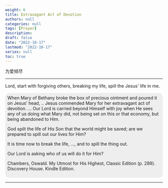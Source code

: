 ```yaml
---
weight: 6
title: Extravagant Act of Devotion
authors: null
categories: null
tags: [Prayer]
description: 
draft: false
date: "2022-10-17"
lastmod: "2022-10-17"
series: null
toc: true
---
```


为爱倾尽

<!--more-->
---

Lord, start with forgiving others, breaking my life, spill the Jesus' life in me.  

<div class = "quote">
When Mary of Bethany broke the box of precious ointment and poured it on Jesus’ head, .. Jesus commended Mary for her extravagant act of devotion. ... Our Lord is carried beyond Himself with joy when He sees any of us doing what Mary did, not being set on this or that economy, but being abandoned to Him.  

God spilt the life of His Son that the world might be saved; are we prepared to spill out our lives for Him?

It is time now to break the life, ..., and to spill the thing out.

Our Lord is asking who of us will do it for Him?

Chambers, Oswald. My Utmost for His Highest, Classic Edition (p. 289). Discovery House. Kindle Edition. 
</div>

---
<style type = "text/css">
/* quoting with background */
.quote {
  margin: 0;
  background: #eee;
  padding: 0.5em;
  border-radius: 1em;
}
.quote figcaption,
.quote blockquote {
  margin: 1em;
}
/* the end */

</style>


<script>
    var refTagger = {
        settings: {
            bibleVersion: "KJV" /*hlybblsmpshndtn*/
        }
    }; 

    (function(d, t) {
        var n=d.querySelector('[nonce]');
        refTagger.settings.nonce = n && (n.nonce||n.getAttribute('nonce'));
        var g = d.createElement(t), s = d.getElementsByTagName(t)[0];
        g.src = 'https://api.reftagger.com/v2/RefTagger.js';
        g.nonce = refTagger.settings.nonce;
        s.parentNode.insertBefore(g, s);
    }(document, 'script'));
</script>